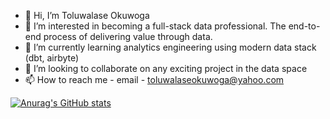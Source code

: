 - 👋 Hi, I’m Toluwalase Okuwoga
- 👀 I’m interested in becoming a full-stack data professional. The end-to-end process of delivering value through data.
- 🌱 I’m currently learning analytics engineering using modern data stack (dbt, airbyte)
- 💞️ I’m looking to collaborate on any exciting project in the data space
- 📫 How to reach me - email - toluwalaseokuwoga@yahoo.com

[![Anurag's GitHub stats](https://github-readme-stats.vercel.app/api?username=Toluwalaseokuwoga)](https://github.com/anuraghazra/github-readme-stats)

